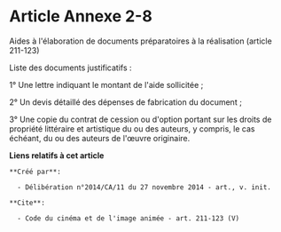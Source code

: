 # Article Annexe 2-8

Aides à l'élaboration de documents préparatoires à la réalisation (article 211-123) 

Liste des documents justificatifs : 

1° Une lettre indiquant le montant de l'aide sollicitée ; 

2° Un devis détaillé des dépenses de fabrication du document ; 

3° Une copie du contrat de cession ou d'option portant sur les droits de propriété littéraire et artistique du ou des
auteurs, y compris, le cas échéant, du ou des auteurs de l'œuvre originaire.

**Liens relatifs à cet article**

	**Créé par**:

	  - Délibération n°2014/CA/11 du 27 novembre 2014 - art., v. init.

	**Cite**:

	  - Code du cinéma et de l'image animée - art. 211-123 (V)
